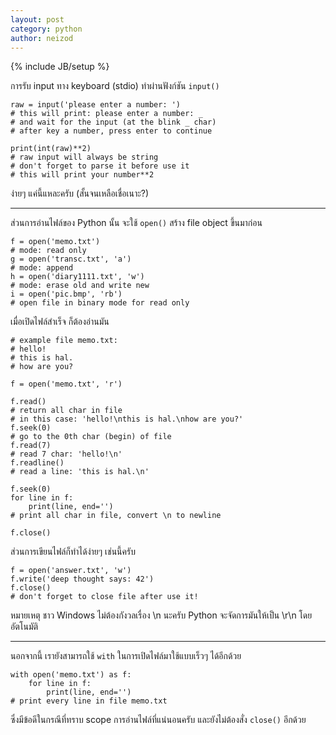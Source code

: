 ```yaml
---
layout: post
category: python
author: neizod
---
```

{% include JB/setup %}

การรับ input ทาง keyboard (stdio) ทำผ่านฟังก์ชัน `input()`

    raw = input('please enter a number: ')
    # this will print: please enter a number: _
    # and wait for the input (at the blink _ char)
    # after key a number, press enter to continue

    print(int(raw)**2)
    # raw input will always be string
    # don't forget to parse it before use it
    # this will print your number**2

ง่ายๆ แค่นี้แหละครับ (สั้นจนเหลือเชื่อเนาะ?)

---

ส่วนการอ่านไฟล์ของ Python นั้น จะใช้ `open()` สร้าง file object ขึ้นมาก่อน

    f = open('memo.txt')
    # mode: read only
    g = open('transc.txt', 'a')
    # mode: append
    h = open('diary1111.txt', 'w')
    # mode: erase old and write new
    i = open('pic.bmp', 'rb')
    # open file in binary mode for read only

เมื่อเปิดไฟล์สำเร็จ ก็ต้องอ่านมัน

    # example file memo.txt:
    # hello!
    # this is hal.
    # how are you?

    f = open('memo.txt', 'r')

    f.read()
    # return all char in file
    # in this case: 'hello!\nthis is hal.\nhow are you?'
    f.seek(0)
    # go to the 0th char (begin) of file
    f.read(7)
    # read 7 char: 'hello!\n'
    f.readline()
    # read a line: 'this is hal.\n'

    f.seek(0)
    for line in f:
        print(line, end='')
    # print all char in file, convert \n to newline

    f.close()

ส่วนการเขียนไฟล์ก็ทำได้ง่ายๆ เช่นนี้ครับ

    f = open('answer.txt', 'w')
    f.write('deep thought says: 42')
    f.close()
    # don't forget to close file after use it!

หมายเหตุ ชาว Windows ไม่ต้องกังวลเรื่อง \n นะครับ Python จะจัดการมันให้เป็น \r\n โดยอัตโนมัติ

---

นอกจากนี้ เรายังสามารถใช้ `with` ในการเปิดไฟล์มาใช้แบบเร็วๆ ได้อีกด้วย

    with open('memo.txt') as f:
        for line in f:
            print(line, end='')
    # print every line in file memo.txt

ซึ่งมีข้อดีในกรณีที่ทราบ scope การอ่านไฟล์ที่แน่นอนครับ และยังไม่ต้องสั่ง `close()` อีกด้วย
